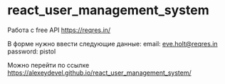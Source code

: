 # react_user_management_system

Работа с free API https://reqres.in/

В форме нужно ввести следующие данные: 
    email: eve.holt@reqres.in
    password: pistol

Можно перейти по ссылке
https://alexeydevel.github.io/react_user_management_system/
